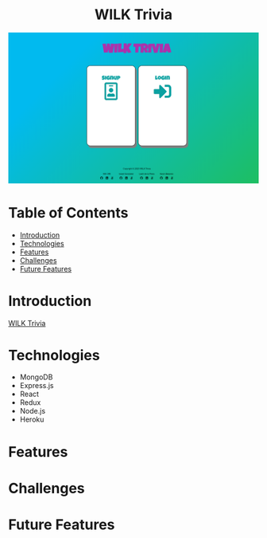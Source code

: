 <h1 align="center">WILK Trivia</h1>

<div align="center">
   <a href="https://wilk-trivia.herokuapp.com/#/">
      <img src="./frontend/public/wilk-trivia-splash-page.png">
   </a>
</div>

# Table of Contents
* <a href="#introduction">Introduction</a>
* <a href="#technologies">Technologies</a>
* <a href="#features">Features</a>
* <a href="#challenges">Challenges</a>
* <a href="#futurefeatures">Future Features</a>

<div id="introduction"></div>

# Introduction
[WILK Trivia](https://kb-viewtube.herokuapp.com/)

<div id="technologies"></div>

# Technologies
-	MongoDB
-	Express.js
-	React
-  Redux
-	Node.js
-	Heroku

<div id="features"></div>

# Features

<div id="challenges"></div>

# Challenges

<div id="futurefeatures"></div>

# Future Features